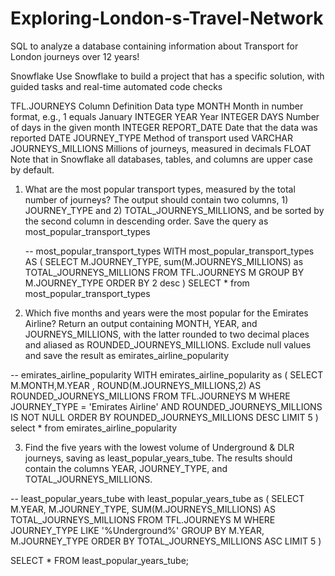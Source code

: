 # Exploring-London-s-Travel-Network
SQL to analyze a database containing information about Transport for London journeys over 12 years!


Snowflake
Use Snowflake to build a project that has a specific solution, with guided tasks and real-time automated code checks

TFL.JOURNEYS
Column	Definition	Data type
MONTH	Month in number format, e.g., 1 equals January	INTEGER
YEAR	Year	INTEGER
DAYS	Number of days in the given month	INTEGER
REPORT_DATE	Date that the data was reported	DATE
JOURNEY_TYPE	Method of transport used	VARCHAR
JOURNEYS_MILLIONS	Millions of journeys, measured in decimals	FLOAT
Note that in Snowflake all databases, tables, and columns are upper case by default.

1. What are the most popular transport types, measured by the total number of journeys?
   The output should contain two columns, 1) JOURNEY_TYPE and 2) TOTAL_JOURNEYS_MILLIONS, and be sorted by the second column in descending order.
   Save the query as most_popular_transport_types

   -- most_popular_transport_types
WITH most_popular_transport_types AS 
(
SELECT M.JOURNEY_TYPE, sum(M.JOURNEYS_MILLIONS) as TOTAL_JOURNEYS_MILLIONS
FROM TFL.JOURNEYS  M
GROUP BY M.JOURNEY_TYPE
ORDER BY 2 desc
)
SELECT * from most_popular_transport_types


2. Which five months and years were the most popular for the Emirates Airline?
   Return an output containing MONTH, YEAR, and JOURNEYS_MILLIONS, with the latter rounded to two decimal places and aliased as ROUNDED_JOURNEYS_MILLIONS.
   Exclude null values and save the result as emirates_airline_popularity

-- emirates_airline_popularity
WITH emirates_airline_popularity as
(
SELECT M.MONTH,M.YEAR , ROUND(M.JOURNEYS_MILLIONS,2) AS ROUNDED_JOURNEYS_MILLIONS
FROM TFL.JOURNEYS  M
WHERE JOURNEY_TYPE = 'Emirates Airline' AND ROUNDED_JOURNEYS_MILLIONS IS NOT NULL
ORDER BY ROUNDED_JOURNEYS_MILLIONS DESC
LIMIT 5
	)
	select * from emirates_airline_popularity

3. Find the five years with the lowest volume of Underground & DLR journeys, saving as least_popular_years_tube. The results should contain the columns YEAR, JOURNEY_TYPE, and TOTAL_JOURNEYS_MILLIONS.

-- least_popular_years_tube
with least_popular_years_tube as 
(
    SELECT M.YEAR, M.JOURNEY_TYPE, SUM(M.JOURNEYS_MILLIONS) AS TOTAL_JOURNEYS_MILLIONS
    FROM TFL.JOURNEYS M
	WHERE JOURNEY_TYPE LIKE '%Underground%'
    GROUP BY M.YEAR, M.JOURNEY_TYPE
    ORDER BY TOTAL_JOURNEYS_MILLIONS ASC
    LIMIT 5
)

SELECT * FROM least_popular_years_tube;


 



